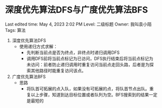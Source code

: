 # 深度优先算法DFS与广度优先算法BFS

Last edited time: May 4, 2023 2:02 PM
Level: 二级标题
Owner: 我叫袁小陌
Tags: 算法

1. 深度优先算法DFS
    - 使用递归方式求解：
        - 先判断当前点是否为终点，非终点时递归调用DFS
        - 调用DFS前将当前点标记为已访问，DFS执行结束后将当前点标记为未访问：前者防止递归调用时重复访问当前点走回头路，后者是为探索其他路径时能重复访问该点。
2. 广度优先算法BFS
    - 思路
        - 将队首可拓展的点入队，如果没有可拓展的点，将队首节点出队。重复以上步骤，知道到达目标位置或者队列为空。BFS搜索到的结果一定是最短的